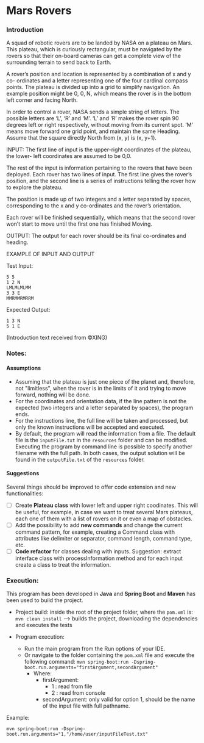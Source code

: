# Mars Rovers

### Introduction

A squad of robotic rovers are to be landed by NASA on a plateau on Mars. This plateau, which is curiously rectangular, must be navigated by the rovers so that their on-board cameras can get a complete view of the surrounding terrain to send back to Earth.

A rover’s position and location is represented by a combination of x and y co- ordinates and a letter representing one of the four cardinal compass points. The plateau is divided up into a grid to simplify navigation. An example position might be 0, 0, N, which means the rover is in the bottom left corner and facing North.

In order to control a rover, NASA sends a simple string of letters. The possible letters are ‘L’, ‘R’ and ‘M’. ‘L’ and ‘R’ makes the rover spin 90 degrees left or right respectively, without moving from its current spot. ‘M’ means move forward one grid point, and maintain the same Heading.
 
Assume that the square directly North from (x, y) is (x, y+1).

INPUT:
The first line of input is the upper-right coordinates of the plateau, the lower- left coordinates are assumed to be 0,0.

The rest of the input is information pertaining to the rovers that have been deployed. Each rover has two lines of input. The first line gives the rover’s position, and the second line is a series of instructions telling the rover how to explore the plateau.

The position is made up of two integers and a letter separated by spaces, corresponding to the x and y co-ordinates and the rover’s orientation.

Each rover will be finished sequentially, which means that the second rover won’t start to move until the first one has finished Moving.

OUTPUT:
The output for each rover should be its final co-ordinates and heading.

EXAMPLE OF INPUT AND OUTPUT

Test Input:
```
5 5
1 2 N
LMLMLMLMM
3 3 E
MMRMMRMRRM
```
Expected Output:
```
1 3 N
5 1 E
```

(Introduction text received from &copy;XING)

### Notes:

#### Assumptions
- Assuming that the plateau is just one piece of the planet and, therefore, not "limitless", when the rover is in the limits of it and trying to move forward, nothing will be done.
- For the coordinates and orientation data, if the line pattern is not the expected (two integers and a letter separated by spaces), the program ends.
- For the instructions line, the full line will be taken and processed, but only the known instructions will be accepted and executed.
- By default, the program will read the information from a file. The default file is the `inputFile.txt` in the `resources` folder and can be modified. Executing the program by command line is possible to specify another filename with the full path. In both cases, the output solution will be found in the `outputFile.txt` of the `resources` folder.

#### Suggestions
Several things should be improved to offer code extension and new functionalities:
- [ ] Create **Plateau class** with lower left and upper right coodinates. This will be useful, for example, in case we want to treat several Mars plateaus, each one of them with a list of rovers on it or even a map of obstacles.
- [ ] Add the possibility to add **new commands** and change the current command pattern, for example, creating a Command class with attributes like delimiter or separator, command length, command type, etc.
- [ ] **Code refactor** for classes dealing with inputs. Suggestion: extract interface class with processInformation method and for each input create a class to treat the information.

### Execution:
This program has been developed in **Java** and **Spring Boot** and **Maven** has been used to build the project.

- Project build: inside the root of the project folder, where the `pom.xml` is:
		```mvn clean install``` --> builds the project, downloading the dependencies and executes the tests

- Program execution:
  - Run the main program from the Run options of your IDE.
  - Or navigate to the folder containing the `pom.xml` file and execute the following command:
	```mvn spring-boot:run -Dspring-boot.run.arguments="firstArgument,secondArgument"```
	* Where:
		* firstArgument:
			- 1 : read from file
			- 2 : read from console
		* secondArgument: only valid for option 1, should be the name of the input file with full pathname.

Example:

```mvn spring-boot:run -Dspring-boot.run.arguments="1,"/home/user/inputFileTest.txt"```
